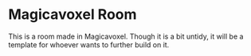 # Magicavoxel Room

This is a room made in Magicavoxel. Though it is a bit untidy, it will be a template for whoever wants to further build on it.
